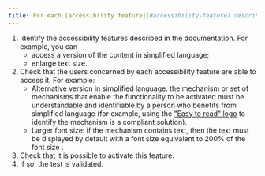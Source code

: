 ```yaml
---
title: For each [accessibility feature](#accessibility-feature) described in the [documentation](#documentation), the [mechanism for enabling an accessibility feature](#mechanism-for-enabling-an-accessibility-feature) meets the accessibility needs of the users concerned. Is this rule respected (excluding special cases)?
---
```


1. Identify the accessibility features described in the documentation. For example, you can 
	- access a version of the content in simplified language;
	- enlarge text size.
2. Check that the users concerned by each accessibility feature are able to access it. For example:
	- Alternative version in simplified language: the mechanism or set of mechanisms that enable the functionality to be activated must be understandable and identifiable by a person who benefits from simplified language (for example, using the <a href="https://www.inclusion-europe.eu/easy-to-read/" hreflang="en">"Easy to read" logo</a> to identify the mechanism is a compliant solution).
	- Larger font size: if the mechanism contains text, then the text must be displayed by default with a font size equivalent to 200% of the font size .
3. Check that it is possible to activate this feature.
4. If so, the test is validated.